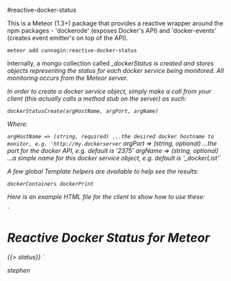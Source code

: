 #reactive-docker-status

This is a Meteor (1.3+) package that provides a reactive wrapper around the npm packages - 'dockerode' (exposes Docker's API) and 'docker-events' (creates event emitter's on top of the API).

`meteor add cunnagin:reactive-docker-status`

Internally, a mongo collection called <i>_dockerStatus<i> is created and stores objects representing the status for each docker service being monitored. All monitoring occurs from the Meteor server.

In order to create a docker service object, simply make a call from your client (this actually calls a method stub on the server) as such:

`dockerStatusCreate(argHostName, argPort, argName)`

Where:

`argHostName => (string, required) ...the desired docker hostname to monitor, e.g. 'http://my.dockerserver`
argPort => (string, optional) ...the port for the docker API, e.g. default is '2375'
argName => (string, optional) ...a simple name for this docker service object, e.g. default is '_dockerList'`

A few global Template helpers are available to help see the results:

`dockerContainers
dockerPrint`

Here is an example HTML file for the client to show how to use these:

`<!--	package: npm
 		end: client
		name: reactive-docker-status
		author: stephen cunnagin
		info: provides a reactive status for docker to a meteor application
-->

<head>
  <title>docker-api</title>
</head>

<body>
  <h1>Reactive Docker Status for Meteor</h1>
  {{> status}}
</body>

<template name='status'>
  <h2>Docker Containers</h2>
  {{#each container in dockerContainers}}
    <h3>Container #{{@index}}</h3>
    <h4>{{dockerPrint container}}</h4>
  {{/each}}
</template>`

stephen



